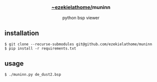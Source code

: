 <div align="center">
  <h3><a href="https://github.com/ezekielathome">
    ~ezekielathome/</a>muninn
  </h3>
python bsp viewer
</div>

## installation
```
$ git clone --recurse-submodules git@github.com/ezekielathome/muninn
$ pip install -r requirements.txt
```

## usage
```
$ ./muninn.py de_dust2.bsp 
```
